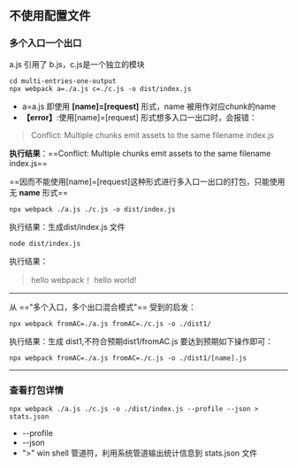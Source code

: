 ## 不使用配置文件
### 多个入口一个出口
a.js 引用了 b.js，c.js是一个独立的模块

    cd multi-entries-one-output
    npx webpack a=./a.js c=./c.js -o dist/index.js
- a=a.js 即使用 **[name]=[request]** 形式，name 被用作对应chunk的name
- **【error】**:使用[name]=[request] 形式想多入口一出口时，会报错：
  
> Conflict: Multiple chunks emit assets to the same filename index.js 

**执行结果**：==Conflict: Multiple chunks emit assets to the same filename index.js== 

==因而不能使用[name]=[request]这种形式进行多入口一出口的打包，只能使用无 **name** 形式==

    npx webpack ./a.js ./c.js -o dist/index.js

执行结果：生成dist/index.js 文件

    node dist/index.js

执行结果：
>hello webpack！
>hello world!

---

从 =="多个入口，多个出口混合模式"== 受到的启发：

    npx webpack fromAC=./a.js fromAC=./c.js -o ./dist1/

执行结果：生成 dist1,不符合预期dist1/fromAC.js
要达到预期如下操作即可：

    npx webpack fromAC=./a.js fromAC=./c.js -o ./dist1/[name].js

---


### 查看打包详情
    npx webpack ./a.js ./c.js -o ./dist/index.js --profile --json > stats.json

- --profile
- --json
- "\>" win shell 管道符，利用系统管道输出统计信息到 stats.json 文件